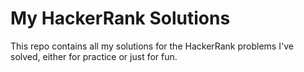 # My HackerRank Solutions

This repo contains all my solutions for  the HackerRank problems I've solved, either for practice or just for fun.
